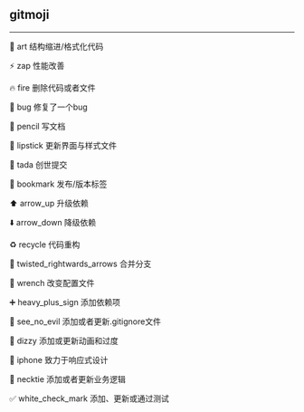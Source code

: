 ## gitmoji

---

:art:  art  结构缩进/格式化代码

 :zap: zap 性能改善

:fire:  fire 删除代码或者文件

:bug: bug 修复了一个bug

:pencil: pencil 写文档

:lipstick: lipstick 更新界面与样式文件

:tada: tada 创世提交

:bookmark: bookmark 发布/版本标签

:arrow_up: arrow_up 升级依赖

:arrow_down: arrow_down 降级依赖

:recycle: recycle 代码重构

:twisted_rightwards_arrows:  twisted_rightwards_arrows 合并分支

:wrench:  wrench 改变配置文件

:heavy_plus_sign: heavy_plus_sign 添加依赖项

:see_no_evil: see_no_evil 添加或者更新.gitignore文件

:dizzy: dizzy 添加或更新动画和过度

:iphone: iphone 致力于响应式设计

:necktie: necktie 添加或者更新业务逻辑

:white_check_mark: white_check_mark 添加、更新或通过测试